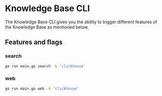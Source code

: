 # Knowledge Base CLI <WIP>

The Knowledge Base CLI gives you the ability to trigger different features of the Knowledge Base as mentioned below.

## Features and flags
### search
```sh
go run main.go search -k 'clickhouse' 
```
### web
```sh
go run main.go web -k 'clickhouse' 
```